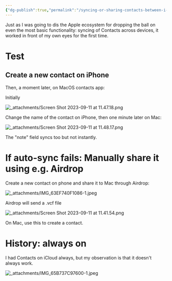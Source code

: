```yaml
---
{"dg-publish":true,"permalink":"/syncing-or-sharing-contacts-between-i-os-i-phone-and-mac-os-contacts-app/","noteIcon":"2","created":"","updated":""}
---
```


Just as I was going to dis the Apple ecosystem for dropping the ball on even the most basic functionality: syncing of Contacts across devices, it worked in front of my own eyes for the first time.

# Test

## Create a new contact on iPhone

Then, a moment later, on MacOS contacts app:

Initially

![_attachments/Screen Shot 2023-09-11 at 11.47.18.png](/img/user/_attachments/Screen%20Shot%202023-09-11%20at%2011.47.18.png)

Change the name of the contact on iPhone, then one minute later on Mac:

![_attachments/Screen Shot 2023-09-11 at 11.48.17.png](/img/user/_attachments/Screen%20Shot%202023-09-11%20at%2011.48.17.png)

The "note" field syncs too but not instantly.
# If auto-sync fails: Manually share it using e.g. Airdrop

Create a new contact on phone and share it to Mac through Airdrop:

![_attachments/IMG_63EF740F1086-1.jpeg](/img/user/_attachments/IMG_63EF740F1086-1.jpeg)

Airdrop will send a .vcf file

![_attachments/Screen Shot 2023-09-11 at 11.41.54.png](/img/user/_attachments/Screen%20Shot%202023-09-11%20at%2011.41.54.png)

On Mac, use this to create a contact.
# History: always on

I had Contacts on iCloud always, but my observation is that it doesn't always work.

![_attachments/IMG_65B737C97600-1.jpeg](/img/user/_attachments/IMG_65B737C97600-1.jpeg)